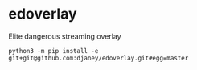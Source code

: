 # edoverlay
Elite dangerous streaming overlay

```
python3 -m pip install -e git+git@github.com:djaney/edoverlay.git#egg=master
```
